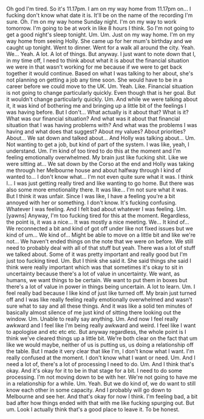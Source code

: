 ﻿Oh god I'm tired. So it's 11.17pm. I am on my way home from 11.17pm on... I fucking
don't know what date it is. It'll be on the name of the recording I'm sure. Oh. I'm on
my way home Sunday night. I'm on my way to work tomorrow. I'm going to be at work in
like 8 hours I think. So I'm not going to get a good night's sleep tonight.
Um.
Um. Just on my way home. I'm on my way home from seeing Holly. She came up for her mum's
birthday and we caught up tonight. Went to dinner. Went for a walk all around the city.
Yeah. We...
Yeah. A lot. A lot of things.
But anyway. I just want to note down that I, in my time off, I need to think about what
it is about the financial situation we were in that wasn't working for me because if we
were to get back together it would continue. Based on what I was talking to her about,
she's not planning on getting a job any time soon. She would have to be in a career before
we could move to the UK. Um. Yeah. Like.
Financial situation is not going to change particularly quickly. Even though that is
her goal. But it wouldn't change particularly quickly. Um.
And while we were talking about it, it was kind of bothering me and bringing up a little
bit of the feelings I was having before. But I don't... What actually is it about that?
What is it? What was our financial situation? And what was it about that financial situation
that I was having problems with? And what was the problems I was having and what does
that suggest? About my values? About priorities? About... We sat down and talked about... And
Holly was talking about... Um.
Not wanting to get a job, but kind of part of the system.
I was like, yeah, I understand. Um. I'm kind of too tired to do this at the moment and
I'm feeling emotionally overwhelmed. My brain just like fucking shit. Like we were sitting
at... We sat down by the Corso at the end and Holly was taking me through her Melbourne
house and about halfway through I kind of wanted to... I don't know what... I'm not even
quite sure what it was. I think I... I was just getting really tired and like wanting
to go home. But there was also some more emotionality there. It was like... I'm not sure what it
was. But I think it was unfair. Since I was like, I have a feeling you're a bit annoyed
with her or something. I don't know. It's fucking confusing. Whatever I was feeling.
And I felt bad about whatever I was feeling. Um.
[yawns]
Anyway, I'm too fucking tired for this at the moment. Regardless, the point is, it was
a nice... It was mostly a nice meeting. We... It kind of... We reconnected a bit and kind
of got off under like not fixed issues but we kind of um...
We kind of...
Might be able to move on a little bit and like we're not... We haven't ended things
on the note that we were on before. We still need to probably deal with all of that stuff
but yeah. There was a lot of stuff we talked about. Some of it was pretty important and
really good but I'm just too fucking tired. Um. But I think she said it. She said things
she said I think were really important which was that sometimes it's okay to sit in uncertainty
because there's a lot of value in uncertainty. We want, as humans, we want things to be certain.
We want to put them in boxes but there's a lot of value in power in things being uncertain.
A lot to learn. Um. I feel really bad because I like kind of just like turned off. My brain
just turned off and I was like really feeling really emotionally overwhelmed and wasn't
sure what to say and all these things. And it was like a solid ten minutes of basically
almost silence of me just kind of sitting there looking out the window. Um.
Unable to really say anything. Um. And now I feel really awkward and I feel like I'm
being really awkward and weird. I feel like I want to apologise and etc etc etc. But anyway
regardless, the whole point is I think we've cleared things up a little bit. We're both
clear on the fact that um like we would maybe, neither of us is putting us, us doing a relationship
off the table. But I made it very clear that like I'm, I don't know what I want. I'm really
confused at the moment. I don't know what I want or need. Um. And I need a lot of, there's
a lot of processing I need to do. Um. And I think that's okay. And it's okay for it to
be in that stage for a bit. I need to do some processing. I'm not moving down to be with
her. We're not going to have me in a relationship for a while. Um. Yeah. But we do kind of,
we do want to still know each other in some capacity. And I probably will go down to Melbourne
and see her. And that's okay for now I think. I'm feeling bad, a bit bad after how things
ended with that with me like fucking spurging out. But um. Look I actually think that's
a good place to leave it. To be honest.
